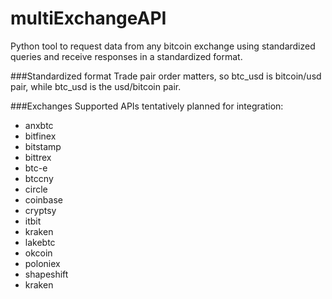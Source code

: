 # multiExchangeAPI

Python tool to request data from any bitcoin exchange using standardized queries and receive responses in a standardized format.


###Standardized format
Trade pair order matters, so btc_usd is bitcoin/usd pair, while btc_usd is the usd/bitcoin pair.


###Exchanges Supported
APIs tentatively planned for integration:
- anxbtc
- bitfinex
- bitstamp
- bittrex
- btc-e
- btccny
- circle
- coinbase
- cryptsy
- itbit
- kraken
- lakebtc
- okcoin
- poloniex
- shapeshift
- kraken
